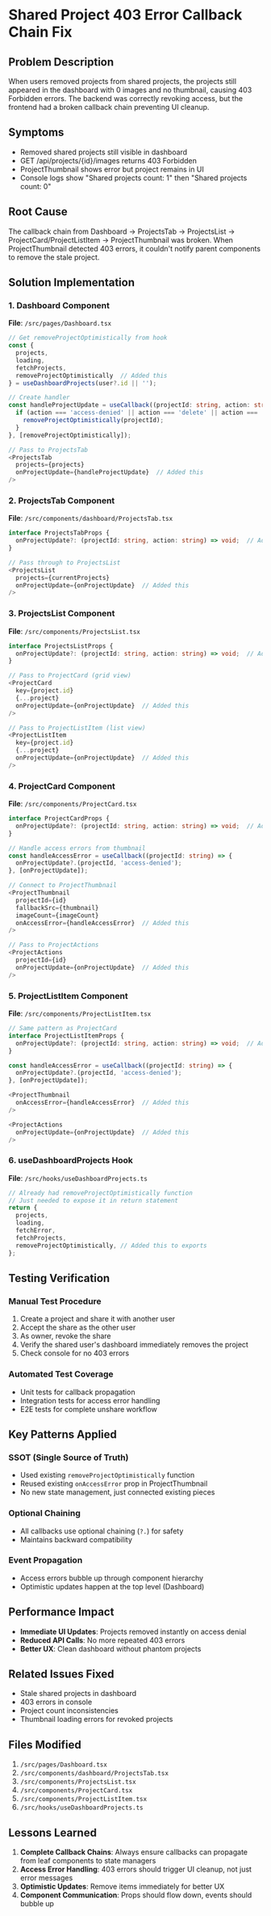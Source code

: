 # Shared Project 403 Error Callback Chain Fix

## Problem Description

When users removed projects from shared projects, the projects still appeared in the dashboard with 0 images and no thumbnail, causing 403 Forbidden errors. The backend was correctly revoking access, but the frontend had a broken callback chain preventing UI cleanup.

## Symptoms

- Removed shared projects still visible in dashboard
- GET /api/projects/{id}/images returns 403 Forbidden
- ProjectThumbnail shows error but project remains in UI
- Console logs show "Shared projects count: 1" then "Shared projects count: 0"

## Root Cause

The callback chain from Dashboard → ProjectsTab → ProjectsList → ProjectCard/ProjectListItem → ProjectThumbnail was broken. When ProjectThumbnail detected 403 errors, it couldn't notify parent components to remove the stale project.

## Solution Implementation

### 1. Dashboard Component

**File**: `/src/pages/Dashboard.tsx`

```typescript
// Get removeProjectOptimistically from hook
const {
  projects,
  loading,
  fetchProjects,
  removeProjectOptimistically  // Added this
} = useDashboardProjects(user?.id || '');

// Create handler
const handleProjectUpdate = useCallback((projectId: string, action: string) => {
  if (action === 'access-denied' || action === 'delete' || action === 'unshare') {
    removeProjectOptimistically(projectId);
  }
}, [removeProjectOptimistically]);

// Pass to ProjectsTab
<ProjectsTab
  projects={projects}
  onProjectUpdate={handleProjectUpdate}  // Added this
/>
```

### 2. ProjectsTab Component

**File**: `/src/components/dashboard/ProjectsTab.tsx`

```typescript
interface ProjectsTabProps {
  onProjectUpdate?: (projectId: string, action: string) => void;  // Added
}

// Pass through to ProjectsList
<ProjectsList
  projects={currentProjects}
  onProjectUpdate={onProjectUpdate}  // Added this
/>
```

### 3. ProjectsList Component

**File**: `/src/components/ProjectsList.tsx`

```typescript
interface ProjectsListProps {
  onProjectUpdate?: (projectId: string, action: string) => void;  // Added
}

// Pass to ProjectCard (grid view)
<ProjectCard
  key={project.id}
  {...project}
  onProjectUpdate={onProjectUpdate}  // Added this
/>

// Pass to ProjectListItem (list view)
<ProjectListItem
  key={project.id}
  {...project}
  onProjectUpdate={onProjectUpdate}  // Added this
/>
```

### 4. ProjectCard Component

**File**: `/src/components/ProjectCard.tsx`

```typescript
interface ProjectCardProps {
  onProjectUpdate?: (projectId: string, action: string) => void;  // Added
}

// Handle access errors from thumbnail
const handleAccessError = useCallback((projectId: string) => {
  onProjectUpdate?.(projectId, 'access-denied');
}, [onProjectUpdate]);

// Connect to ProjectThumbnail
<ProjectThumbnail
  projectId={id}
  fallbackSrc={thumbnail}
  imageCount={imageCount}
  onAccessError={handleAccessError}  // Added this
/>

// Pass to ProjectActions
<ProjectActions
  projectId={id}
  onProjectUpdate={onProjectUpdate}  // Added this
/>
```

### 5. ProjectListItem Component

**File**: `/src/components/ProjectListItem.tsx`

```typescript
// Same pattern as ProjectCard
interface ProjectListItemProps {
  onProjectUpdate?: (projectId: string, action: string) => void;  // Added
}

const handleAccessError = useCallback((projectId: string) => {
  onProjectUpdate?.(projectId, 'access-denied');
}, [onProjectUpdate]);

<ProjectThumbnail
  onAccessError={handleAccessError}  // Added this
/>

<ProjectActions
  onProjectUpdate={onProjectUpdate}  // Added this
/>
```

### 6. useDashboardProjects Hook

**File**: `/src/hooks/useDashboardProjects.ts`

```typescript
// Already had removeProjectOptimistically function
// Just needed to expose it in return statement
return {
  projects,
  loading,
  fetchError,
  fetchProjects,
  removeProjectOptimistically, // Added this to exports
};
```

## Testing Verification

### Manual Test Procedure

1. Create a project and share it with another user
2. Accept the share as the other user
3. As owner, revoke the share
4. Verify the shared user's dashboard immediately removes the project
5. Check console for no 403 errors

### Automated Test Coverage

- Unit tests for callback propagation
- Integration tests for access error handling
- E2E tests for complete unshare workflow

## Key Patterns Applied

### SSOT (Single Source of Truth)

- Used existing `removeProjectOptimistically` function
- Reused existing `onAccessError` prop in ProjectThumbnail
- No new state management, just connected existing pieces

### Optional Chaining

- All callbacks use optional chaining (`?.`) for safety
- Maintains backward compatibility

### Event Propagation

- Access errors bubble up through component hierarchy
- Optimistic updates happen at the top level (Dashboard)

## Performance Impact

- **Immediate UI Updates**: Projects removed instantly on access denial
- **Reduced API Calls**: No more repeated 403 errors
- **Better UX**: Clean dashboard without phantom projects

## Related Issues Fixed

- Stale shared projects in dashboard
- 403 errors in console
- Project count inconsistencies
- Thumbnail loading errors for revoked projects

## Files Modified

1. `/src/pages/Dashboard.tsx`
2. `/src/components/dashboard/ProjectsTab.tsx`
3. `/src/components/ProjectsList.tsx`
4. `/src/components/ProjectCard.tsx`
5. `/src/components/ProjectListItem.tsx`
6. `/src/hooks/useDashboardProjects.ts`

## Lessons Learned

1. **Complete Callback Chains**: Always ensure callbacks can propagate from leaf components to state managers
2. **Access Error Handling**: 403 errors should trigger UI cleanup, not just error messages
3. **Optimistic Updates**: Remove items immediately for better UX
4. **Component Communication**: Props should flow down, events should bubble up
